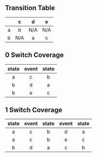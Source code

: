 ## Transition Table

| |c|d|e|
| :----: | :----: | :----: | :----: |
|a|b|N/A|N/A|
|b|N/A|a|c|

## 0 Switch Coverage

|state|event|state|
| :----: | :----: | :----: |
|a|c|b|
|b|d|a|
|b|e|c|

## 1 Switch Coverage

|state|event|state|event|state|
| :----: | :----: | :----: | :----: | :----: |
|a|c|b|d|a|
|a|c|b|e|c|
|b|d|a|c|b|
